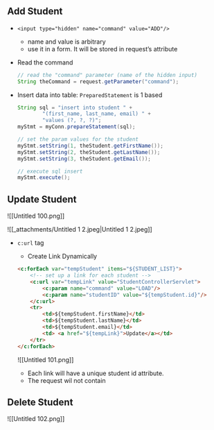 ## Add Student

- `<input type="hidden" name="command" value="ADD"/>`
    - name and value is arbitrary
    - use it in a form. It will be stored in request’s attribute
- Read the command
    
    ```Java
    // read the "command" parameter (name of the hidden input)
    String theCommand = request.getParameter("command");
    ```
    
- Insert data into table: `PreparedStatement` is 1 based
    
    ```Java
    String sql = "insert into student " +
            "(first_name, last_name, email) " +
            "values (?, ?, ?)";
    myStmt = myConn.prepareStatement(sql);
    
    // set the param values for the student
    myStmt.setString(1, theStudent.getFirstName());
    myStmt.setString(2, theStudent.getLastName());
    myStmt.setString(3, theStudent.getEmail());
    
    // execute sql insert
    myStmt.execute();
    ```
    

## Update Student

![[Untitled 100.png]]

![[_attachments/Untitled 1 2.jpeg|Untitled 1 2.jpeg]]

- `c:url` tag
    
    - Create Link Dynamically
    
    ```HTML
    <c:forEach var="tempStudent" items="${STUDENT_LIST}">
        <!-- set up a link for each student -->
        <c:url var="tempLink" value="StudentControllerServlet">
            <c:param name="command" value="LOAD"/>
            <c:param name="studentID" value="${tempStudent.id}"/>
        </c:url>
        <tr>
            <td>${tempStudent.firstName}</td>
            <td>${tempStudent.lastName}</td>
            <td>${tempStudent.email}</td>
            <td> <a href="${tempLink}">Update</a></td>
        </tr>
    </c:forEach>
    ```
    
    ![[Untitled 101.png]]
    
    - Each link will have a unique student id attribute.
    - The request wil not contain

## Delete Student

![[Untitled 102.png]]